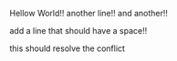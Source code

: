 Hellow World!!
another line!!
and another!!

add a line that should have a space!!

this should resolve the conflict
